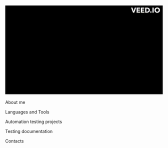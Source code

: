 [![Header](https://github.com/abakarovmaks/abakarovmaks/blob/main/assets/abakarovmaks.gif)]()

About me

Languages and Tools

Automation testing projects

Testing documentation

Contacts
